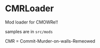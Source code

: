 # CMRLoader
Mod loader for CMOWRe!!

samples are in `src/mods`

CMR = Commit-Murder-on-walls-Remeowed